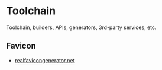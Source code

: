 # Toolchain

Toolchain, builders, APIs, generators, 3rd-party services, etc. 


## Favicon

- [realfavicongenerator.net](http://realfavicongenerator.net)
